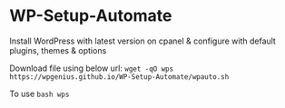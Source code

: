 # WP-Setup-Automate
Install WordPress with latest version on cpanel &amp; configure with default plugins, themes &amp; options

Download file using below url:
`wget -qO wps https://wpgenius.github.io/WP-Setup-Automate/wpauto.sh`

To use `bash wps`
